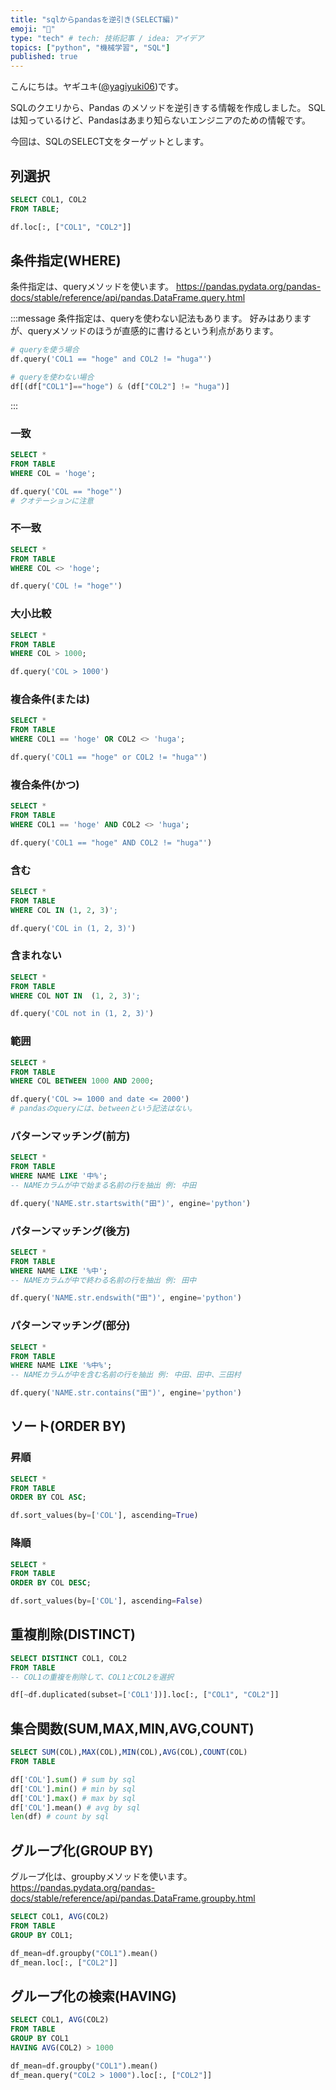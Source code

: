 ```yaml
---
title: "sqlからpandasを逆引き(SELECT編)"
emoji: "🐼"
type: "tech" # tech: 技術記事 / idea: アイデア
topics: ["python", "機械学習", "SQL"]
published: true
---
```


こんにちは。ヤギユキ([@yagiyuki06](https://twitter.com/yagiyuki06))です。

SQLのクエリから、Pandas のメソッドを逆引きする情報を作成しました。
SQLは知っているけど、Pandasはあまり知らないエンジニアのための情報です。

今回は、SQLのSELECT文をターゲットとします。

## 列選択

```sql
SELECT COL1, COL2
FROM TABLE;
```

```python
df.loc[:, ["COL1", "COL2"]]
```

## 条件指定(WHERE)

条件指定は、queryメソッドを使います。
https://pandas.pydata.org/pandas-docs/stable/reference/api/pandas.DataFrame.query.html

:::message
条件指定は、queryを使わない記法もあります。
好みはありますが、queryメソッドのほうが直感的に書けるという利点があります。

```python
# queryを使う場合
df.query('COL1 == "hoge" and COL2 != "huga"')

# queryを使わない場合
df[(df["COL1"]=="hoge") & (df["COL2"] != "huga")]
```
:::

### 一致

```sql
SELECT *
FROM TABLE
WHERE COL = 'hoge';
```

```python
df.query('COL == "hoge"')
# クオテーションに注意
```

### 不一致

```sql
SELECT *
FROM TABLE
WHERE COL <> 'hoge';
```

```python
df.query('COL != "hoge"')
```

### 大小比較


```sql
SELECT *
FROM TABLE
WHERE COL > 1000;
```

```python
df.query('COL > 1000')
```

### 複合条件(または)

```sql
SELECT *
FROM TABLE
WHERE COL1 == 'hoge' OR COL2 <> 'huga';
```

```python
df.query('COL1 == "hoge" or COL2 != "huga"')
```

### 複合条件(かつ)

```sql
SELECT *
FROM TABLE
WHERE COL1 == 'hoge' AND COL2 <> 'huga';
```

```python
df.query('COL1 == "hoge" AND COL2 != "huga"')
```

### 含む

```sql
SELECT *
FROM TABLE
WHERE COL IN (1, 2, 3)';
```

```python
df.query('COL in (1, 2, 3)')
```

### 含まれない

```sql
SELECT *
FROM TABLE
WHERE COL NOT IN  (1, 2, 3)';
```

```python
df.query('COL not in (1, 2, 3)')
```

### 範囲

```sql
SELECT *
FROM TABLE
WHERE COL BETWEEN 1000 AND 2000;
```

```python
df.query('COL >= 1000 and date <= 2000')
# pandasのqueryには、betweenという記法はない。
```

### パターンマッチング(前方)

```sql
SELECT *
FROM TABLE
WHERE NAME LIKE '中%';
-- NAMEカラムが中で始まる名前の行を抽出 例: 中田
```

```python
df.query('NAME.str.startswith("田")', engine='python')
```

### パターンマッチング(後方)

```sql
SELECT *
FROM TABLE
WHERE NAME LIKE '%中';
-- NAMEカラムが中で終わる名前の行を抽出 例: 田中
```

```python
df.query('NAME.str.endswith("田")', engine='python')
```

### パターンマッチング(部分)

```sql
SELECT *
FROM TABLE
WHERE NAME LIKE '%中%';
-- NAMEカラムが中を含む名前の行を抽出 例: 中田、田中、三田村
```

```python
df.query('NAME.str.contains("田")', engine='python')
```

## ソート(ORDER BY)

### 昇順

```sql
SELECT *
FROM TABLE
ORDER BY COL ASC;
```

```python
df.sort_values(by=['COL'], ascending=True)
```

### 降順

```sql
SELECT *
FROM TABLE
ORDER BY COL DESC;
```

```python
df.sort_values(by=['COL'], ascending=False)
```

## 重複削除(DISTINCT)

```sql
SELECT DISTINCT COL1, COL2
FROM TABLE
-- COL1の重複を削除して、COL1とCOL2を選択
```

```python
df[~df.duplicated(subset=['COL1'])].loc[:, ["COL1", "COL2"]]
```

## 集合関数(SUM,MAX,MIN,AVG,COUNT)

```sql
SELECT SUM(COL),MAX(COL),MIN(COL),AVG(COL),COUNT(COL)
FROM TABLE
```

```python
df['COL'].sum() # sum by sql
df['COL'].min() # min by sql
df['COL'].max() # max by sql
df['COL'].mean() # avg by sql
len(df) # count by sql
```

## グループ化(GROUP BY)

グループ化は、groupbyメソッドを使います。
https://pandas.pydata.org/pandas-docs/stable/reference/api/pandas.DataFrame.groupby.html


```sql
SELECT COL1, AVG(COL2)
FROM TABLE
GROUP BY COL1;
```

```python
df_mean=df.groupby("COL1").mean()
df_mean.loc[:, ["COL2"]]
```

## グループ化の検索(HAVING)


```sql
SELECT COL1, AVG(COL2)
FROM TABLE
GROUP BY COL1
HAVING AVG(COL2) > 1000
```

```python
df_mean=df.groupby("COL1").mean()
df_mean.query("COL2 > 1000").loc[:, ["COL2"]]
```


